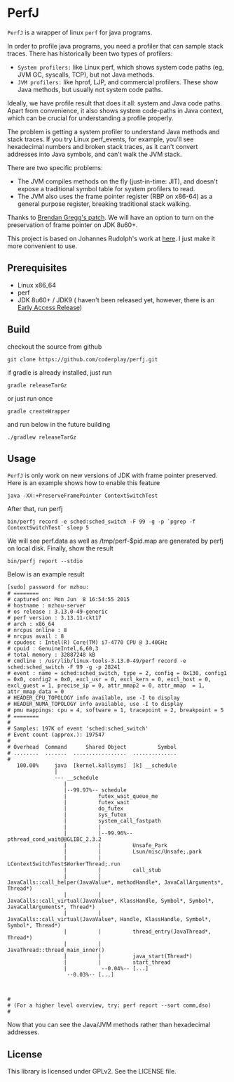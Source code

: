 # PerfJ

`PerfJ` is a wrapper of linux `perf` for java programs.

In order to profile java programs, you need a profiler that can sample stack traces. There has historically been two types of profilers:

* `System profilers:` like Linux perf, which shows system code paths (eg, JVM GC, syscalls, TCP), but not Java methods.
* `JVM profilers:` like hprof, LJP, and commercial profilers. These show Java methods, but usually not system code paths.

Ideally, we have profile result that does it all: system and Java code paths. Apart from convenience, it also shows system code-paths in Java context, which can be crucial for understanding a profile properly.

The problem is getting a system profiler to understand Java methods and stack traces. If you try Linux perf_events, for example, you'll see hexadecimal numbers and broken stack traces, as it can't convert addresses into Java symbols, and can't walk the JVM stack.

There are two specific problems:

* The JVM compiles methods on the fly (just-in-time: JIT), and doesn't expose a traditional symbol table for system profilers to read.
* The JVM also uses the frame pointer register (RBP on x86-64) as a general purpose register, breaking traditional stack walking.


Thanks to [Brendan Gregg's patch](https://bugs.openjdk.java.net/browse/JDK-8068945). We will have an option to turn on the preservation of frame pointer on JDK 8u60+.

This project is based on Johannes Rudolph's work at [here](https://github.com/jrudolph/perf-map-agent). I just make it more convenient to use.

## Prerequisites

* Linux x86_64
* perf
* JDK 8u60+ / JDK9 ( haven't been released yet, however, there is an [Early Access Release](https://jdk8.java.net/download.html))

## Build

checkout the source from github

    git clone https://github.com/coderplay/perfj.git

if gradle is already installed, just run

    gradle releaseTarGz

or just run once

    gradle createWrapper
and run below in the future building

    ./gradlew releaseTarGz

## Usage

`PerfJ` is only work on new versions of JDK with frame pointer preserved. Here is an example shows how to enable this feature

    java -XX:+PreserveFramePointer ContextSwitchTest

After that, run perfj

    bin/perfj record -e sched:sched_switch -F 99 -g -p `pgrep -f ContextSwitchTest` sleep 5

We will see perf.data as well as /tmp/perf-$pid.map are generated by perfj on local disk. Finally, show the result

    bin/perfj report --stdio

Below is an example result

```
[sudo] password for mzhou:
# ========
# captured on: Mon Jun  8 16:54:55 2015
# hostname : mzhou-server
# os release : 3.13.0-49-generic
# perf version : 3.13.11-ckt17
# arch : x86_64
# nrcpus online : 8
# nrcpus avail : 8
# cpudesc : Intel(R) Core(TM) i7-4770 CPU @ 3.40GHz
# cpuid : GenuineIntel,6,60,3
# total memory : 32887248 kB
# cmdline : /usr/lib/linux-tools-3.13.0-49/perf record -e sched:sched_switch -F 99 -g -p 28241
# event : name = sched:sched_switch, type = 2, config = 0x130, config1 = 0x0, config2 = 0x0, excl_usr = 0, excl_kern = 0, excl_host = 0, excl_guest = 1, precise_ip = 0, attr_mmap2 = 0, attr_mmap  = 1, attr_mmap_data = 0
# HEADER_CPU_TOPOLOGY info available, use -I to display
# HEADER_NUMA_TOPOLOGY info available, use -I to display
# pmu mappings: cpu = 4, software = 1, tracepoint = 2, breakpoint = 5
# ========
#
# Samples: 197K of event 'sched:sched_switch'
# Event count (approx.): 197547
#
# Overhead  Command      Shared Object          Symbol
# ........  .......  .................  ..............
#
   100.00%     java  [kernel.kallsyms]  [k] __schedule
               |
               --- __schedule
                  |
                  |--99.97%-- schedule
                  |          futex_wait_queue_me
                  |          futex_wait
                  |          do_futex
                  |          sys_futex
                  |          system_call_fastpath
                  |          |
                  |          |--99.96%-- pthread_cond_wait@@GLIBC_2.3.2
                  |          |          Unsafe_Park
                  |          |          Lsun/misc/Unsafe;.park
                  |          |          LContextSwitchTest$WorkerThread;.run
                  |          |          call_stub
                  |          |          JavaCalls::call_helper(JavaValue*, methodHandle*, JavaCallArguments*, Thread*)
                  |          |          JavaCalls::call_virtual(JavaValue*, KlassHandle, Symbol*, Symbol*, JavaCallArguments*, Thread*)
                  |          |          JavaCalls::call_virtual(JavaValue*, Handle, KlassHandle, Symbol*, Symbol*, Thread*)
                  |          |          thread_entry(JavaThread*, Thread*)
                  |          |          JavaThread::thread_main_inner()
                  |          |          java_start(Thread*)
                  |          |          start_thread
                  |           --0.04%-- [...]
                   --0.03%-- [...]



#
# (For a higher level overview, try: perf report --sort comm,dso)
#

```
Now that you can see the Java/JVM methods rather than hexadecimal addresses.

## License

This library is licensed under GPLv2. See the LICENSE file.
